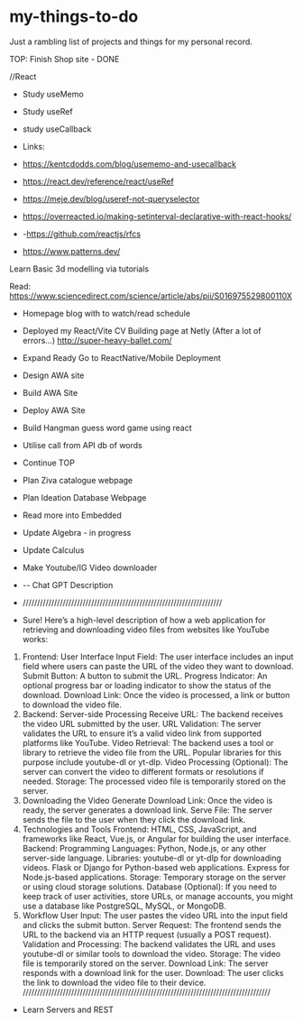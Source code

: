 # my-things-to-do
Just a rambling list of projects and things for my personal record.

TOP:
Finish Shop site - DONE

//React
- Study useMemo
- Study useRef
- study useCallback

- Links:
- https://kentcdodds.com/blog/usememo-and-usecallback
- https://react.dev/reference/react/useRef
- https://meje.dev/blog/useref-not-queryselector
- https://overreacted.io/making-setinterval-declarative-with-react-hooks/
- -https://github.com/reactjs/rfcs
- https://www.patterns.dev/


Learn Basic 3d modelling via tutorials

Read:
https://www.sciencedirect.com/science/article/abs/pii/S016975529800110X

- Homepage blog with to watch/read schedule


- Deployed my React/Vite CV Building page at Netly (After a lot of errors...)
http://super-heavy-ballet.com/

- Expand Ready Go to ReactNative/Mobile Deployment

- Design AWA site
- Build AWA Site
- Deploy AWA Site

- Build Hangman guess word game using react
- Utilise call from API db of words

- Continue TOP

- Plan Ziva catalogue webpage
- Plan Ideation Database Webpage
- Read more into Embedded
- Update Algebra - in progress
- Update Calculus
- Make Youtube/IG Video downloader
- -- Chat GPT Description
- //////////////////////////////////////////////////////////////////////
- Sure! Here’s a high-level description of how a web application for retrieving and downloading video files from websites like YouTube works:

1. Frontend: User Interface
Input Field: The user interface includes an input field where users can paste the URL of the video they want to download.
Submit Button: A button to submit the URL.
Progress Indicator: An optional progress bar or loading indicator to show the status of the download.
Download Link: Once the video is processed, a link or button to download the video file.
2. Backend: Server-side Processing
Receive URL: The backend receives the video URL submitted by the user.
URL Validation: The server validates the URL to ensure it’s a valid video link from supported platforms like YouTube.
Video Retrieval: The backend uses a tool or library to retrieve the video file from the URL. Popular libraries for this purpose include youtube-dl or yt-dlp.
Video Processing (Optional): The server can convert the video to different formats or resolutions if needed.
Storage: The processed video file is temporarily stored on the server.
3. Downloading the Video
Generate Download Link: Once the video is ready, the server generates a download link.
Serve File: The server sends the file to the user when they click the download link.
4. Technologies and Tools
Frontend: HTML, CSS, JavaScript, and frameworks like React, Vue.js, or Angular for building the user interface.
Backend:
Programming Languages: Python, Node.js, or any other server-side language.
Libraries:
youtube-dl or yt-dlp for downloading videos.
Flask or Django for Python-based web applications.
Express for Node.js-based applications.
Storage: Temporary storage on the server or using cloud storage solutions.
Database (Optional): If you need to keep track of user activities, store URLs, or manage accounts, you might use a database like PostgreSQL, MySQL, or MongoDB.
5. Workflow
User Input: The user pastes the video URL into the input field and clicks the submit button.
Server Request: The frontend sends the URL to the backend via an HTTP request (usually a POST request).
Validation and Processing: The backend validates the URL and uses youtube-dl or similar tools to download the video.
Storage: The video file is temporarily stored on the server.
Download Link: The server responds with a download link for the user.
Download: The user clicks the link to download the video file to their device.
///////////////////////////////////////////////////////////////////////////////////////
- Learn Servers and REST
